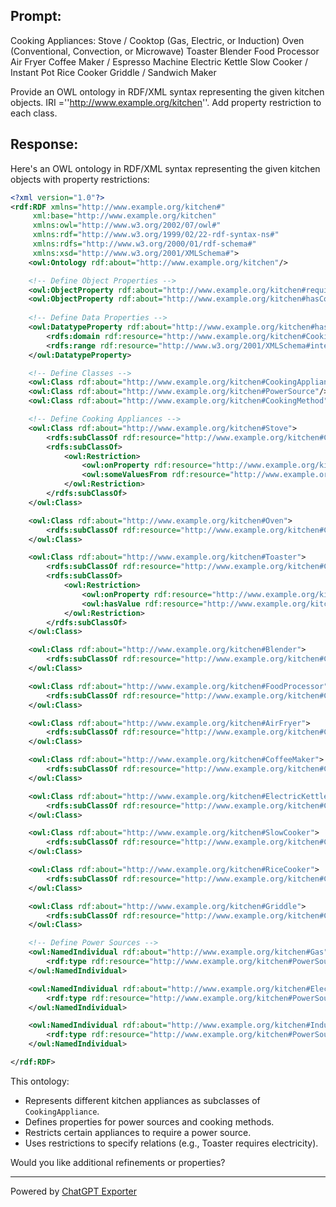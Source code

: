 ## Prompt:
Cooking Appliances:
Stove / Cooktop (Gas, Electric, or Induction)
Oven (Conventional, Convection, or Microwave)
Toaster
Blender
Food Processor
Air Fryer
Coffee Maker / Espresso Machine
Electric Kettle
Slow Cooker / Instant Pot
Rice Cooker
Griddle / Sandwich Maker

Provide an OWL ontology in RDF/XML syntax representing the given kitchen objects. IRI =''http://www.example.org/kitchen''. Add property restriction to each class.

## Response:
Here's an OWL ontology in RDF/XML syntax representing the given kitchen objects with property restrictions:

```xml
<?xml version="1.0"?>
<rdf:RDF xmlns="http://www.example.org/kitchen#"
     xml:base="http://www.example.org/kitchen"
     xmlns:owl="http://www.w3.org/2002/07/owl#"
     xmlns:rdf="http://www.w3.org/1999/02/22-rdf-syntax-ns#"
     xmlns:rdfs="http://www.w3.org/2000/01/rdf-schema#"
     xmlns:xsd="http://www.w3.org/2001/XMLSchema#">
    <owl:Ontology rdf:about="http://www.example.org/kitchen"/>

    <!-- Define Object Properties -->
    <owl:ObjectProperty rdf:about="http://www.example.org/kitchen#requiresPowerSource"/>
    <owl:ObjectProperty rdf:about="http://www.example.org/kitchen#hasCookingMethod"/>
    
    <!-- Define Data Properties -->
    <owl:DatatypeProperty rdf:about="http://www.example.org/kitchen#hasWattage">
        <rdfs:domain rdf:resource="http://www.example.org/kitchen#CookingAppliance"/>
        <rdfs:range rdf:resource="http://www.w3.org/2001/XMLSchema#integer"/>
    </owl:DatatypeProperty>

    <!-- Define Classes -->
    <owl:Class rdf:about="http://www.example.org/kitchen#CookingAppliance"/>
    <owl:Class rdf:about="http://www.example.org/kitchen#PowerSource"/>
    <owl:Class rdf:about="http://www.example.org/kitchen#CookingMethod"/>

    <!-- Define Cooking Appliances -->
    <owl:Class rdf:about="http://www.example.org/kitchen#Stove">
        <rdfs:subClassOf rdf:resource="http://www.example.org/kitchen#CookingAppliance"/>
        <rdfs:subClassOf>
            <owl:Restriction>
                <owl:onProperty rdf:resource="http://www.example.org/kitchen#requiresPowerSource"/>
                <owl:someValuesFrom rdf:resource="http://www.example.org/kitchen#PowerSource"/>
            </owl:Restriction>
        </rdfs:subClassOf>
    </owl:Class>

    <owl:Class rdf:about="http://www.example.org/kitchen#Oven">
        <rdfs:subClassOf rdf:resource="http://www.example.org/kitchen#CookingAppliance"/>
    </owl:Class>

    <owl:Class rdf:about="http://www.example.org/kitchen#Toaster">
        <rdfs:subClassOf rdf:resource="http://www.example.org/kitchen#CookingAppliance"/>
        <rdfs:subClassOf>
            <owl:Restriction>
                <owl:onProperty rdf:resource="http://www.example.org/kitchen#requiresPowerSource"/>
                <owl:hasValue rdf:resource="http://www.example.org/kitchen#Electric"/>
            </owl:Restriction>
        </rdfs:subClassOf>
    </owl:Class>

    <owl:Class rdf:about="http://www.example.org/kitchen#Blender">
        <rdfs:subClassOf rdf:resource="http://www.example.org/kitchen#CookingAppliance"/>
    </owl:Class>

    <owl:Class rdf:about="http://www.example.org/kitchen#FoodProcessor">
        <rdfs:subClassOf rdf:resource="http://www.example.org/kitchen#CookingAppliance"/>
    </owl:Class>

    <owl:Class rdf:about="http://www.example.org/kitchen#AirFryer">
        <rdfs:subClassOf rdf:resource="http://www.example.org/kitchen#CookingAppliance"/>
    </owl:Class>

    <owl:Class rdf:about="http://www.example.org/kitchen#CoffeeMaker">
        <rdfs:subClassOf rdf:resource="http://www.example.org/kitchen#CookingAppliance"/>
    </owl:Class>

    <owl:Class rdf:about="http://www.example.org/kitchen#ElectricKettle">
        <rdfs:subClassOf rdf:resource="http://www.example.org/kitchen#CookingAppliance"/>
    </owl:Class>

    <owl:Class rdf:about="http://www.example.org/kitchen#SlowCooker">
        <rdfs:subClassOf rdf:resource="http://www.example.org/kitchen#CookingAppliance"/>
    </owl:Class>

    <owl:Class rdf:about="http://www.example.org/kitchen#RiceCooker">
        <rdfs:subClassOf rdf:resource="http://www.example.org/kitchen#CookingAppliance"/>
    </owl:Class>

    <owl:Class rdf:about="http://www.example.org/kitchen#Griddle">
        <rdfs:subClassOf rdf:resource="http://www.example.org/kitchen#CookingAppliance"/>
    </owl:Class>

    <!-- Define Power Sources -->
    <owl:NamedIndividual rdf:about="http://www.example.org/kitchen#Gas">
        <rdf:type rdf:resource="http://www.example.org/kitchen#PowerSource"/>
    </owl:NamedIndividual>

    <owl:NamedIndividual rdf:about="http://www.example.org/kitchen#Electric">
        <rdf:type rdf:resource="http://www.example.org/kitchen#PowerSource"/>
    </owl:NamedIndividual>

    <owl:NamedIndividual rdf:about="http://www.example.org/kitchen#Induction">
        <rdf:type rdf:resource="http://www.example.org/kitchen#PowerSource"/>
    </owl:NamedIndividual>

</rdf:RDF>
```

This ontology:

*   Represents different kitchen appliances as subclasses of `CookingAppliance`.
*   Defines properties for power sources and cooking methods.
*   Restricts certain appliances to require a power source.
*   Uses restrictions to specify relations (e.g., Toaster requires electricity).

Would you like additional refinements or properties?



---
Powered by [ChatGPT Exporter](https://www.chatgptexporter.com)